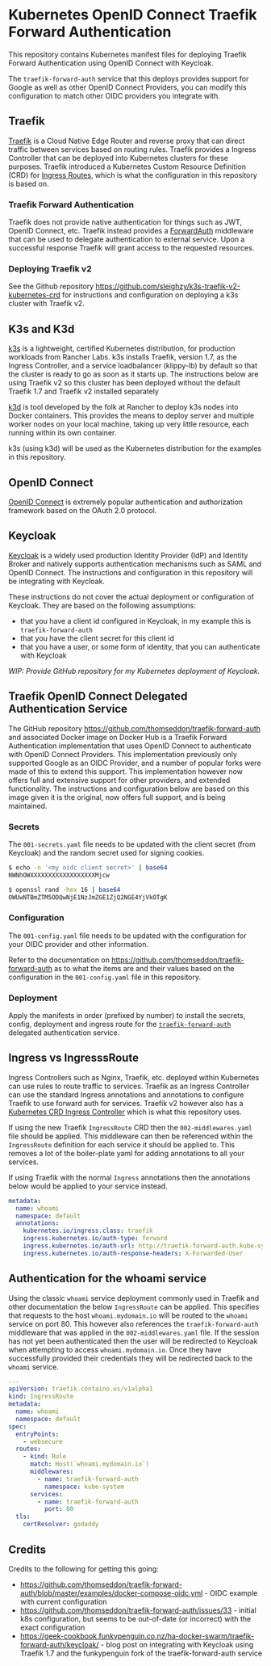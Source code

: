 # Kubernetes OpenID Connect Traefik Forward Authentication

This repository contains Kubernetes manifest files for deploying Traefik Forward
Authentication using OpenID Connect with Keycloak.

The `traefik-forward-auth` service that this deploys provides support for Google
as well as other OpenID Connect Providers, you can modify this configuration to
match other OIDC providers you integrate with.

## Traefik

[Traefik](https://containo.us/traefik/) is a Cloud Native Edge Router and
reverse proxy that can direct traffic between services based on routing rules.
Traefik provides a Ingress Controller that can be deployed into Kubernetes
clusters for these purposes. Traefik introduced a Kubernetes Custom Resource
Definition (CRD) for
[Ingress Routes](https://docs.traefik.io/providers/kubernetes-crd/), which is
what the configuration in this repository is based on.

### Traefik Forward Authentication

Traefik does not provide native authentication for things such as JWT, OpenID
Connect, etc. Traefik instead provides a
[ForwardAuth](https://docs.traefik.io/middlewares/forwardauth/) middleware that
can be used to delegate authentication to external service. Upon a successful
response Traefik will grant access to the requested resources.

### Deploying Traefik v2

See the Github repository
<https://github.com/sleighzy/k3s-traefik-v2-kubernetes-crd> for instructions and
configuration on deploying a k3s cluster with Traefik v2.

## K3s and K3d

[k3s](https://k3s.io/) is a lightweight, certified Kubernetes distribution, for
production workloads from Rancher Labs. k3s installs Traefik, version 1.7, as
the Ingress Controller, and a service loadbalancer (klippy-lb) by default so
that the cluster is ready to go as soon as it starts up. The instructions below
are using Traefik v2 so this cluster has been deployed without the default
Traefik 1.7 and Traefik v2 installed separately

[k3d](https://github.com/rancher/k3d) is tool developed by the folk at Rancher
to deploy k3s nodes into Docker containers. This provides the means to deploy
server and multiple worker nodes on your local machine, taking up very little
resource, each running within its own container.

k3s (using k3d) will be used as the Kubernetes distribution for the examples in
this repository.

## OpenID Connect

[OpenID Connect](https://openid.net/connect/) is extremely popular
authentication and authorization framework based on the OAuth 2.0 protocol.

## Keycloak

[Keycloak](https://www.keycloak.org/) is a widely used production Identity
Provider (IdP) and Identity Broker and natively supports authentication
mechanisms such as SAML and OpenID Connect. The instructions and configuration
in this repository will be integrating with Keycloak.

These instructions do not cover the actual deployment or configuration of
Keycloak. They are based on the following assumptions:

- that you have a client id configured in Keycloak, in my example this is
  `traefik-forward-auth`
- that you have the client secret for this client id
- that you have a user, or some form of identity, that you can authenticate with
  Keycloak

_WIP: Provide GitHub repository for my Kubernetes deployment of Keycloak._

## Traefik OpenID Connect Delegated Authentication Service

The GitHub repository <https://github.com/thomseddon/traefik-forward-auth> and
associated Docker image on Docker Hub is a Traefik Forward Authentication
implementation that uses OpenID Connect to authenticate with OpenID Connect
Providers. This implementation previously only supported Google as an OIDC
Provider, and a number of popular forks were made of this to extend this
support. This implementation however now offers full and extensive support for
other providers, and extended functionality. The instructions and configuration
below are based on this image given it is the original, now offers full support,
and is being maintained.

### Secrets

The `001-secrets.yaml` file needs to be updated with the client secret (from
Keycloak) and the random secret used for signing cookies.

```sh
$ echo -n '<my oidc client secret>' | base64
NWNhOWXXXXXXXXXXXXXXXXXXMjcw

$ openssl rand -hex 16 | base64
OWUwNTBmZTM5ODQwNjE1NzJmZGE1ZjQ2NGE4YjVkOTgK
```

### Configuration

The `001-config.yaml` file needs to be updated with the configuration for your
OIDC provider and other information.

Refer to the documentation on
<https://github.com/thomseddon/traefik-forward-auth> as to what the items are
and their values based on the configuration in the `001-config.yaml` file in
this repository.

### Deployment

Apply the manifests in order (prefixed by number) to install the secrets,
config, deployment and ingress route for the
[`traefik-forward-auth`](https://github.com/thomseddon/traefik-forward-auth)
delegated authentication service.

## Ingress vs IngresssRoute

Ingress Controllers such as Nginx, Traefik, etc. deployed within Kubernetes can
use rules to route traffic to services. Traefik as an Ingress Controller can use
the standard Ingress annotations and annotations to configure Traefik to use
forward auth for services. Traefik v2 however also has a
[Kubernetes CRD Ingress Controller](https://docs.traefik.io/routing/providers/kubernetes-crd/)
which is what this repository uses.

If using the new Traefik `IngressRoute` CRD then the `002-middlewares.yaml` file
should be applied. This middleware can then be referenced within the
`IngressRoute` definition for each service it should be applied to. This removes
a lot of the boiler-plate yaml for adding annotations to all your services.

If using Traefik with the normal `Ingress` annotations then the annotations
below would be applied to your service instead.

```yaml
metadata:
  name: whoami
  namespace: default
  annotations:
    kubernetes.io/ingress.class: traefik
    ingress.kubernetes.io/auth-type: forward
    ingress.kubernetes.io/auth-url: http://traefik-forward-auth.kube-system.svc.cluster.local
    ingress.kubernetes.io/auth-response-headers: X-Forwarded-User
```

## Authentication for the whoami service

Using the classic `whoami` service deployment commonly used in Traefik and other
documentation the below `IngressRoute` can be applied. This specifies that
requests to the host `whoami.mydomain.io` will be routed to the `whoami` service
on port 80. This however also references the `traefik-forward-auth` middleware
that was applied in the `002-middlewares.yaml` file. If the session has not yet
been authenticated then the user will be redirected to Keycloak when attempting
to access `whoami.mydomain.io`. Once they have successfully provided their
credentials they will be redirected back to the `whoami` service.

```yaml
---
apiVersion: traefik.containo.us/v1alpha1
kind: IngressRoute
metadata:
  name: whoami
  namespace: default
spec:
  entryPoints:
    - websecure
  routes:
    - kind: Rule
      match: Host(`whoami.mydomain.io`)
      middlewares:
        - name: traefik-forward-auth
          namespace: kube-system
      services:
        - name: traefik-forward-auth
          port: 80
  tls:
    certResolver: godaddy
```

## Credits

Credits to the following for getting this going:

- <https://github.com/thomseddon/traefik-forward-auth/blob/master/examples/docker-compose-oidc.yml> -
  OIDC example with current configuration
- <https://github.com/thomseddon/traefik-forward-auth/issues/33> - initial k8s
  configuration, but seems to be out-of-date (or incorrect) with the exact
  configuration
- <https://geek-cookbook.funkypenguin.co.nz/ha-docker-swarm/traefik-forward-auth/keycloak/> -
  blog post on integrating with Keycloak using Traefik 1.7 and the funkypenguin
  fork of the traefik-forward-auth service
